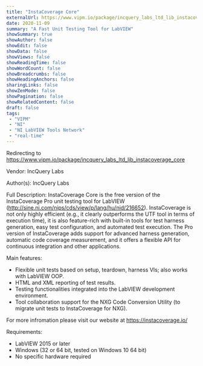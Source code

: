 ```yaml
---
title: "InstaCoverage Core"
externalUrl: https://www.vipm.io/package/incquery_labs_ltd_lib_instacoverage_core
date: 2020-11-09
summary: "A Fast Unit Testing Tool for LabVIEW"
showSummary: true
showAuthor: false
showEdit: false
showData: false
showViews: false
showReadingTime: false
showWordCount: false
showBreadcrumbs: false
showHeadingAnchors: false
sharingLinks: false
showZenMode: false
showPagination: false
showRelatedContent: false
draft: false
tags:
 - "VIPM"
 - "NI"
 - "NI LabVIEW Tools Network"
 - "real-time"
---
```


Redirecting to https://www.vipm.io/package/incquery_labs_ltd_lib_instacoverage_core

Vendor: IncQuery Labs

Author(s): IncQuery Labs
 
Full Description:
InstaCoverage Core is the free version of the InstaCoverage Pro unit testing tool for LabVIEW (http://sine.ni.com/nips/cds/view/p/lang/hu/nid/216652). InstaCoverage is not only highly efficient (e.g., it clearly outperforms the UTF tool in terms of execution time), it is also feature-rich with built-in tools for test harness generation, easy test configuration, and automated test execution. The Pro version of InstaCoverage adds support for advanced harness generation, automatic code coverage measurement, and it offers a flexible API for continuous integration and other applications.

Main features:

 - Flexible unit tests based on setup, teardown, harness VIs; also works with LabVIEW OOP.
 - HTML and XML reporting of test results.
 - Testing functionalities integrated into the LabVIEW development environment.
 - Tool collaboration support for the NXG Code Conversion Utility (to migrate unit tests to InstaCoverage for NXG).

For more infromation please visit our website at https://instacoverage.io/

Requirements:
 - LabVIEW 2015 or later
 - Windows (32 or 64 bit, tested on Windows 10 64 bit)
 - No specific hardware required